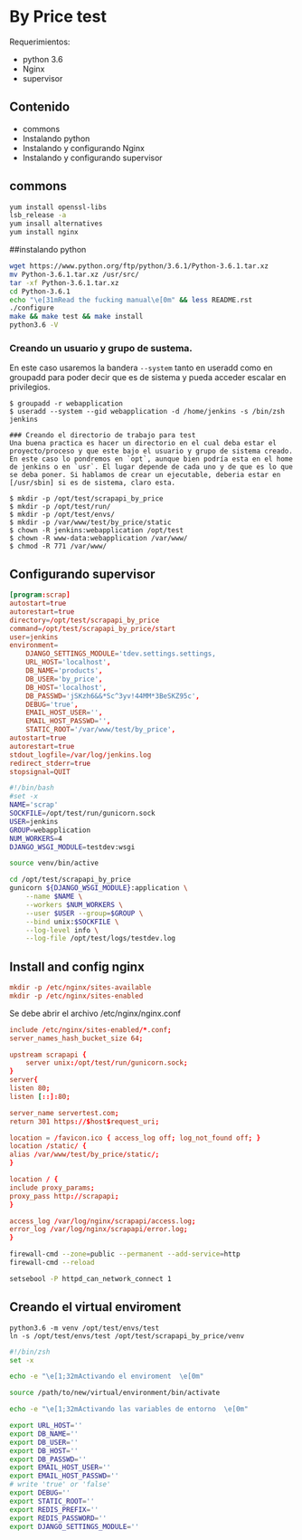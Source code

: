 By Price test
============

Requerimientos:
- python 3.6
- Nginx
- supervisor

## Contenido
- commons
- Instalando python
- Instalando y configurando Nginx
-  Instalando y configurando supervisor 

## commons
```sh
yum install openssl-libs
lsb_release -a
yum insall alternatives
yum install nginx
```

##instalando python

```sh
wget https://www.python.org/ftp/python/3.6.1/Python-3.6.1.tar.xz
mv Python-3.6.1.tar.xz /usr/src/
tar -xf Python-3.6.1.tar.xz
cd Python-3.6.1
echo "\e[31mRead the fucking manual\e[0m" && less README.rst
./configure
make && make test && make install
python3.6 -V
```

### Creando un usuario y grupo de sustema.
En este caso usaremos la bandera `--system` tanto en useradd como en groupadd para poder decir que es de sistema y pueda acceder escalar en privilegios.
```
$ groupadd -r webapplication
$ useradd --system --gid webapplication -d /home/jenkins -s /bin/zsh jenkins

### Creando el directorio de trabajo para test
Una buena practica es hacer un directorio en el cual deba estar el proyecto/proceso y que este bajo el usuario y grupo de sistema creado. En este caso lo pondremos en `opt`, aunque bien podría esta en el home de jenkins o en `usr`. El lugar depende de cada uno y de que es lo que se deba poner. Si hablamos de crear un ejecutable, deberia estar en [/usr/sbin] si es de sistema, claro esta.
```

```
$ mkdir -p /opt/test/scrapapi_by_price
$ mkdir -p /opt/test/run/
$ mkdir -p /opt/test/envs/
$ mkdir -p /var/www/test/by_price/static
$ chown -R jenkins:webapplication /opt/test
$ chown -R www-data:webapplication /var/www/
$ chmod -R 771 /var/www/
```


## Configurando supervisor
```conf
[program:scrap]
autostart=true
autorestart=true
directory=/opt/test/scrapapi_by_price
command=/opt/test/scrapapi_by_price/start
user=jenkins
environment=
    DJANGO_SETTINGS_MODULE='tdev.settings.settings,
    URL_HOST='localhost',
    DB_NAME='products',
    DB_USER='by_price',
    DB_HOST='localhost',
    DB_PASSWD='jSKzh6&&*Sc^3yv!44MM*3BeSKZ95c',
    DEBUG='true',
    EMAIL_HOST_USER='',
    EMAIL_HOST_PASSWD='',
    STATIC_ROOT='/var/www/test/by_price',
autostart=true
autorestart=true
stdout_logfile=/var/log/jenkins.log
redirect_stderr=true
stopsignal=QUIT
```

```sh
#!/bin/bash
#set -x
NAME='scrap'
SOCKFILE=/opt/test/run/gunicorn.sock
USER=jenkins
GROUP=webapplication
NUM_WORKERS=4
DJANGO_WSGI_MODULE=testdev:wsgi

source venv/bin/active

cd /opt/test/scrapapi_by_price
gunicorn ${DJANGO_WSGI_MODULE}:application \
    --name $NAME \
    --workers $NUM_WORKERS \
    --user $USER --group=$GROUP \
    --bind unix:$SOCKFILE \
    --log-level info \
    --log-file /opt/test/logs/testdev.log
```

## Install and config nginx


```conf
mkdir -p /etc/nginx/sites-available
mkdir -p /etc/nginx/sites-enabled
```

Se debe abrir el archivo /etc/nginx/nginx.conf

```conf
include /etc/nginx/sites-enabled/*.conf;
server_names_hash_bucket_size 64;
```


```conf
upstream scrapapi {
    server unix:/opt/test/run/gunicorn.sock;
}
server{
listen 80;
listen [::]:80;

server_name servertest.com;
return 301 https://$host$request_uri;

location = /favicon.ico { access_log off; log_not_found off; }
location /static/ {
alias /var/www/test/by_price/static/;
}

location / {
include proxy_params;
proxy_pass http://scrapapi;
}

access_log /var/log/nginx/scrapapi/access.log;
error_log /var/log/nginx/scrapapi/error.log;
}

```

```sh
firewall-cmd --zone=public --permanent --add-service=http
firewall-cmd --reload
```

```sh
setsebool -P httpd_can_network_connect 1
```
## Creando el virtual enviroment

```
python3.6 -m venv /opt/test/envs/test
ln -s /opt/test/envs/test /opt/test/scrapapi_by_price/venv
```

```sh
#!/bin/zsh
set -x

echo -e "\e[1;32mActivando el enviroment  \e[0m"

source /path/to/new/virtual/environment/bin/activate

echo -e "\e[1;32mActivando las variables de entorno  \e[0m"

export URL_HOST=''
export DB_NAME=''
export DB_USER=''
export DB_HOST=''
export DB_PASSWD=''
export EMAIL_HOST_USER=''
export EMAIL_HOST_PASSWD=''
# write 'true' or 'false'
export DEBUG=''
export STATIC_ROOT=''
export REDIS_PREFIX=''
export REDIS_PASSWORD=''
export DJANGO_SETTINGS_MODULE=''
```
